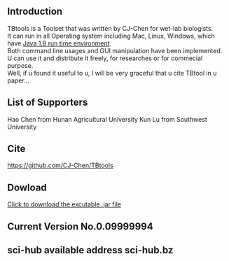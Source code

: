 ## Introduction
TBtools is a Toolset that was written by CJ-Chen for wet-lab biologists.  
It can run in all Operating system including Mac, Linux, Windows, which have [Java 1.8 run time environment](http://www.oracle.com/technetwork/java/javase/downloads/jre8-downloads-2133155.html).     
Both command line usages and GUI manipulation have been implemented.    
U can use it and distribute it freely, for researches or for commecial purpose.    
Well, if u found it useful to u, I will be very graceful that u cite TBtool in u paper...    
## List of Supporters
Hao Chen from Hunan Agricultural University
Kun Lu from Southwest University
## Cite
https://github.com/CJ-Chen/TBtools    
## Dowload
[Click to download the excutable .jar file](https://github.com/CJ-Chen/TBtools/archive/master.zip)
## Current Version No.0.09999994
## sci-hub available address sci-hub.bz
